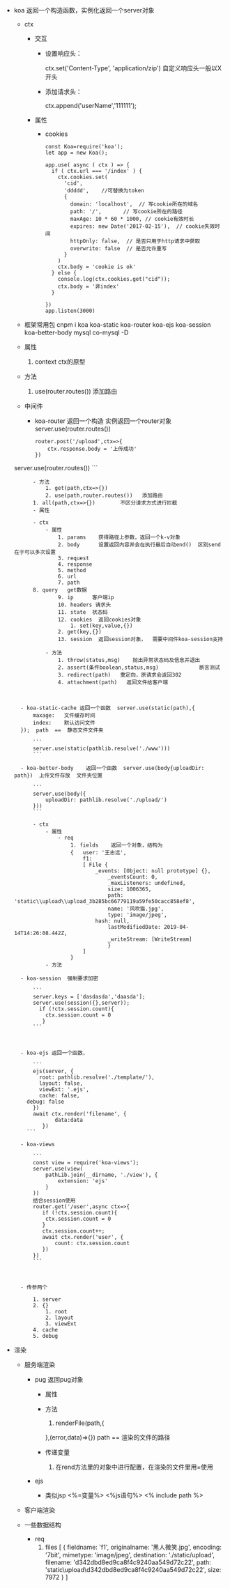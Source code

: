 - koa   返回一个构造函数，实例化返回一个server对象
  
    - ctx
      
        - 交互
        
            - 设置响应头：
        
                ctx.set('Content-Type', 'application/zip') 自定义响应头一般以X开头
        
            - 添加请求头：
        
                ctx.append('userName','111111');
        
        - 属性
        
          - cookies
        
            ```
            const Koa=require('koa');
            let app = new Koa();
             
            app.use( async ( ctx ) => {
              if ( ctx.url === '/index' ) {
                ctx.cookies.set(
                  'cid', 
                  'ddddd',    //可替换为token
                  {
                    domain: 'localhost',  // 写cookie所在的域名
                    path: '/',       // 写cookie所在的路径
                    maxAge: 10 * 60 * 1000, // cookie有效时长
                    expires: new Date('2017-02-15'),  // cookie失效时间
                    httpOnly: false,  // 是否只用于http请求中获取
                    overwrite: false  // 是否允许重写
                  }
                )
                ctx.body = 'cookie is ok'
              } else {
              	console.log(ctx.cookies.get("cid"));
                ctx.body = '非index' 
              }
             
            })
            app.listen(3000)
            ```
        
            
        
    - 框架常用包
        cnpm i koa koa-static koa-router koa-ejs koa-session koa-better-body mysql co-mysql -D
    
    - 属性
    
        1. context      ctx的原型
    
    - 方法
    
        1. use(router.routes())      添加路由
    
    - 中间件
        - koa-router   返回一个构造  实例返回一个router对象  server.use(router.routes())
          
            ```
            router.post('/upload',ctx=>{
                ctx.response.body = '上传成功'
            })
    server.use(router.routes())
            ```
            
            - 方法
                1. get(path,ctx=>{})  
                2. use(path,router.routes())   添加路由
            1. all(path,ctx=>{})        不区分请求方式进行拦截
            - 属性
            
            - ctx
                - 属性
                    1. params    获得路径上参数，返回一个k-v对象
                    2. body      设置返回内容并会在执行最后自动end()  区别send在于可以多次设置
                    3. request
                    4. response
                    5. method
                    6. url
                    7. path
            8. query   get数据
                    9. ip      客户端ip
                    10. headers 请求头
                    11. state  状态码
                    12. cookies  返回cookies对象
                        1. set(key,value,{})
                    2. get(key,{})
                    13. session  返回session对象，  需要中间件koa-session支持
            
                - 方法  
                    1. throw(status,msg)    抛出异常状态码及信息并退出
                    2. assert(条件boolean,status,msg)             断言测试 
                    3. redirect(path)   重定向，原请求会返回302  
                    4. attachment(path)   返回文件给客户端
            
            
            
        - koa-static-cache 返回一个函数  server.use(static(path),{
            maxage:   文件缓存时间 
            index:    默认访问文件
        });  path  ==  静态文件文件夹
            
            ```
            server.use(static(pathlib.resolve('./www')))
            ```
            
        - koa-better-body    返回一个函数  server.use(body{uploadDir: path})  上传文件存放  文件夹位置
          
            ```
            server.use(body({
                uploadDir: pathlib.resolve('./upload/')
            }))
            ```
            
            - ctx
                - 属性
                    - req
                        1. fields    返回一个对象，结构为
                        {   user: '王志远',
                            f1:
                            [ File {
                                _events: [Object: null prototype] {},
                                    _eventsCount: 0,
                                    _maxListeners: undefined,
                                    size: 1006365,
                                    path: 'static\\upload\\upload_3b285bc66779119a59fe50cacc858ef8',
                                    name: '风吹猫.jpg',
                                    type: 'image/jpeg',
                                hash: null,
                                    lastModifiedDate: 2019-04-14T14:26:08.442Z,
                                    _writeStream: [WriteStream] 
                                    } 
                            ] 
                        }
                - 方法
            
        - koa-session  强制要求加密
        
            ```
            server.keys = ['dasdasda','daasda'];
            server.use(session({},server));
              if (!ctx.session.count){
                ctx.session.count = 0
               }
            ```
        
            
        
        - koa-ejs 返回一个函数，
          
            ```
            ejs(server, {
              root: pathlib.resolve('./template/'),
              layout: false,
              viewExt: '.ejs',
              cache: false,
          debug: false
            })
            await ctx.render('filename', {
                   data:data
               })
          ```
          
        - koa-views
        
            ```
            const view = require('koa-views');
            server.use(view(
                pathLib.join(__dirname, './view'), {
                    extension: 'ejs'
                }
            ))
            结合session使用
            router.get('/user',async ctx=>{    
               if (!ctx.session.count){
                ctx.session.count = 0
               }
               ctx.session.count++;
               await ctx.render('user', {
                   count: ctx.session.count
               })
            })
            ```
        
            
        
        - 传参两个
          
            1. server
            2. {}
                1. root
                2. layout
                3. viewExt
            4. cache
            5. debug
            
            
    
- 渲染
    - 服务端渲染
        - pug  返回pug对象
            - 属性

            - 方法
                1. renderFile(path,{

                },(error,data)=>{})  path == 渲染的文件的路径
            - 传递变量
              
                1. 在rend方法里的对象中进行配置，在渲染的文件里用=使用
        - ejs
    
            - 类似jsp  <%=变量%> <%js语句%> <% include path %>
        
    - 客户端渲染    


    - 一些数据结构
        - req
            1. files
                [ { fieldname: 'f1',
                    originalname: '黑人微笑.jpg',
                    encoding: '7bit',
                    mimetype: 'image/jpeg',
                    destination: './static/upload',
                    filename: 'd342dbd8ed9ca8f4c9240aa549d72c22',
                    path: 'static\\upload\\d342dbd8ed9ca8f4c9240aa549d72c22',
                    size: 7972 } ]


